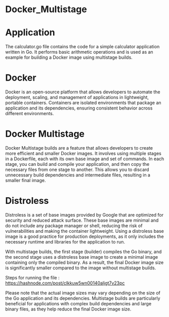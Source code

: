 # Docker_Multistage

<h1> Application </h1>
The calculator.go file contains the code for a simple calculator application written in Go. 
It performs basic arithmetic operations and is used as an example for building a Docker image using multistage builds.

<h1>Docker</h1>
Docker is an open-source platform that allows developers to automate the deployment, scaling, and management of applications in lightweight, portable containers.
Containers are isolated environments that package an application and its dependencies, ensuring consistent behavior across different environments.

<h1>Docker Multistage</h1>
Docker Multistage builds are a feature that allows developers to create more efficient and smaller Docker images. 
It involves using multiple stages in a Dockerfile, each with its own base image and set of commands. 
In each stage, you can build and compile your application, and then copy the necessary files from one stage to another. 
This allows you to discard unnecessary build dependencies and intermediate files, resulting in a smaller final image.

<h1>Distroless</h1>
Distroless is a set of base images provided by Google that are optimized for security and reduced attack surface. 
These base images are minimal and do not include any package manager or shell, reducing the risk of vulnerabilities and making the container lightweight. 
Using a distroless base image is a good practice for production deployments, as it only includes the necessary runtime and libraries for the application to run.

With multistage builds, the first stage (builder) compiles the Go binary, and the second stage uses a distroless base image to create a minimal image containing only the compiled binary. 
As a result, the final Docker image size is significantly smaller compared to the image without multistage builds.

Steps for running the file : https://hashnode.com/post/clkkuw5wn00140aljgt7v23pc

Please note that the actual image sizes may vary depending on the size of the Go application and its dependencies. 
Multistage builds are particularly beneficial for applications with complex build dependencies and large binary files, as they help reduce the final Docker image size.
